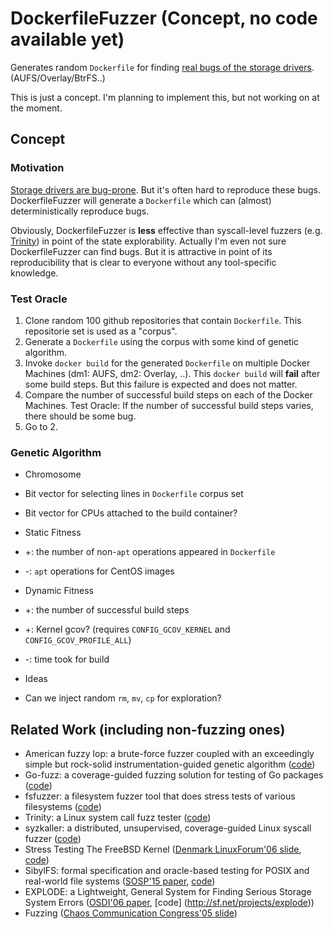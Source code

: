 # DockerfileFuzzer (Concept, no code available yet)

Generates random `Dockerfile` for finding [real bugs of the storage drivers](https://github.com/AkihiroSuda/docker-issues/). (AUFS/Overlay/BtrFS..)

This is just a concept.
I'm planning to implement this, but not working on at the moment.

## Concept
### Motivation
[Storage drivers are bug-prone](https://github.com/AkihiroSuda/docker-issues/).
But it's often hard to reproduce these bugs.
DockerfileFuzzer will generate a `Dockerfile` which can (almost) deterministically reproduce bugs.

Obviously, DockerfileFuzzer is __less__ effective than syscall-level fuzzers (e.g. [Trinity](http://codemonkey.org.uk/projects/trinity/)) in point of the state explorability.
Actually I'm even not sure DockerfileFuzzer can find bugs.
But it is attractive in point of its reproducibility that is clear to everyone without any tool-specific knowledge.

### Test Oracle

1. Clone random 100 github repositories that contain `Dockerfile`. This repositorie set is used as a "corpus".
2. Generate a `Dockerfile` using the corpus with some kind of genetic algorithm.
3. Invoke `docker build` for the generated `Dockerfile` on multiple Docker Machines (dm1: AUFS, dm2: Overlay, ..).
   This `docker build` will __fail__ after some build steps. But this failure is expected and does not matter.
4. Compare the number of successful build steps on each of the Docker Machines. Test Oracle: If the number of successful build steps varies, there should be some bug.
5. Go to 2.


### Genetic Algorithm

* Chromosome
 * Bit vector for selecting lines in `Dockerfile` corpus set
 * Bit vector for CPUs attached to the build container?

* Static Fitness
 * +: the number of non-`apt` operations appeared in `Dockerfile`
 * -: `apt` operations for CentOS images

* Dynamic Fitness
 * +: the number of successful build steps
 * +: Kernel gcov? (requires `CONFIG_GCOV_KERNEL` and  `CONFIG_GCOV_PROFILE_ALL`)
 * -: time took for build

* Ideas
 * Can we inject random `rm`, `mv`, `cp` for exploration?  


## Related Work (including non-fuzzing ones)
 
 * American fuzzy lop: a brute-force fuzzer coupled with an exceedingly simple but rock-solid instrumentation-guided genetic algorithm ([code](http://lcamtuf.coredump.cx/afl/))
 * Go-fuzz: a coverage-guided fuzzing solution for testing of Go packages ([code](https://github.com/dvyukov/go-fuzz))
 * fsfuzzer: a filesystem fuzzer tool that does stress tests of various filesystems ([code](https://github.com/sughodke/fsfuzzer))
 * Trinity: a Linux system call fuzz tester ([code](http://codemonkey.org.uk/projects/trinity/))
 * syzkaller: a distributed, unsupervised, coverage-guided Linux syscall fuzzer ([code](https://github.com/google/syzkaller))
 * Stress Testing The FreeBSD Kernel ([Denmark LinuxForum'06 slide](https://people.freebsd.org/~pho/linuxforum06/linuxforum06.pdf), [code](https://people.freebsd.org/~pho/stress/))
 * SibylFS: formal specification and oracle-based testing for POSIX and real-world file systems ([SOSP'15 paper](http://unikernel.org/files/2015-sibylfs-sosp.pdf), [code](http://sybilfs.io/))
 * EXPLODE: a Lightweight, General System for Finding Serious Storage System Errors ([OSDI'06 paper](http://usenix.org/legacy/event/osdi06/tech/full_papers/yang_junfeng/yang_junfeng.pdf), [code] (http://sf.net/projects/explode))
 * Fuzzing ([Chaos Communication Congress'05 slide](https://events.ccc.de/congress/2005/fahrplan/attachments/683-slides_fuzzing.pdf))
